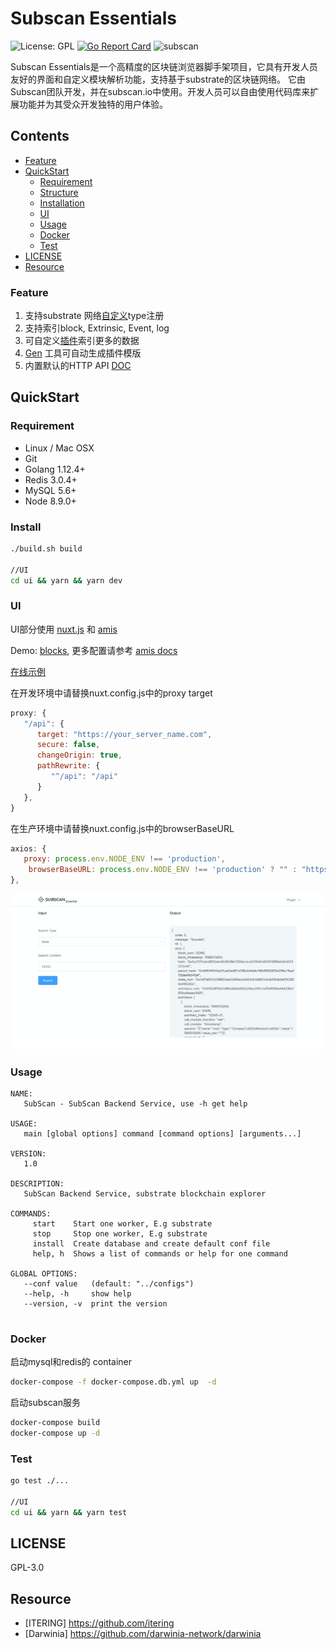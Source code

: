 # Subscan Essentials

![License: GPL](https://img.shields.io/badge/license-GPL-blue.svg)
[![Go Report Card](https://goreportcard.com/badge/github.com/itering/subscan)](https://goreportcard.com/report/github.com/itering/subscan)
![subscan](https://github.com/itering/subscan/workflows/subscan/badge.svg)

Subscan Essentials是一个高精度的区块链浏览器脚手架项目，它具有开发人员友好的界面和自定义模块解析功能，支持基于substrate的区块链网络。
它由Subscan团队开发，并在subscan.io中使用。开发人员可以自由使用代码库来扩展功能并为其受众开发独特的用户体验。


## Contents

- [Feature](#Feature)
- [QuickStart](#QuickStart)
  - [Requirement](#Requirement)
  - [Structure](docs/tree.md)
  - [Installation](#Install)
  - [UI](#UI)
  - [Usage](#Usage)
  - [Docker](#Docker)
  - [Test](#Test)
- [LICENSE](#LICENSE)
- [Resource](#Resource)


### Feature

1. 支持substrate 网络[自定义](/custom_type.md)type注册 
2. 支持索引block, Extrinsic, Event, log
3. 可自定义[插件](/plugins)索引更多的数据
4. [Gen](https://github.com/itering/subscan-plugin/tree/master/tool) 工具可自动生成插件模版
5. 内置默认的HTTP API [DOC](/docs/index.md)

## QuickStart

### Requirement

* Linux / Mac OSX
* Git
* Golang 1.12.4+
* Redis 3.0.4+
* MySQL 5.6+
* Node 8.9.0+

### Install

```bash
./build.sh build

//UI
cd ui && yarn && yarn dev
```

### UI

UI部分使用 [nuxt.js](https://nuxtjs.org/) 和 [amis](https://github.com/baidu/amis)

Demo: [blocks](/ui/plugins/blocks.js), 更多配置请参考 [amis docs](https://baidu.gitee.io/amis/docs/index)

[在线示例](https://crab.demo.subscan.io/)

在开发环境中请替换nuxt.config.js中的proxy target

```js
proxy: {
   "/api": {
      target: "https://your_server_name.com",
      secure: false,
      changeOrigin: true,
      pathRewrite: {
         "^/api": "/api"
      }
   },
}
```

在生产环境中请替换nuxt.config.js中的browserBaseURL

```js
axios: {
   proxy: process.env.NODE_ENV !== 'production',
    browserBaseURL: process.env.NODE_ENV !== 'production' ? "" : "https://your_server_name.com"
},
```

![ui_demo](./ui_demo.png)

### Usage

```
NAME:
   SubScan - SubScan Backend Service, use -h get help

USAGE:
   main [global options] command [command options] [arguments...]

VERSION:
   1.0

DESCRIPTION:
   SubScan Backend Service, substrate blockchain explorer

COMMANDS:
     start    Start one worker, E.g substrate
     stop     Stop one worker, E.g substrate
     install  Create database and create default conf file
     help, h  Shows a list of commands or help for one command

GLOBAL OPTIONS:
   --conf value   (default: "../configs")
   --help, -h     show help
   --version, -v  print the version


```


### Docker

启动mysql和redis的 container

```bash
docker-compose -f docker-compose.db.yml up  -d
```

启动subscan服务

```bash
docker-compose build
docker-compose up -d
```

### Test

```bash
go test ./...

//UI
cd ui && yarn && yarn test
```


## LICENSE

GPL-3.0


## Resource
 
- [ITERING] https://github.com/itering
- [Darwinia] https://github.com/darwinia-network/darwinia